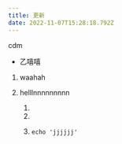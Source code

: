 ```yaml
---
title: 更新
date: 2022-11-07T15:28:18.792Z
---
```

c﻿dm

* 乙嘻嘻

1. w﻿aahah
2. h﻿ellln﻿nnnnnnnn

   1.
   2.
   3. ```
      echo 'jjjjjj'
      ```